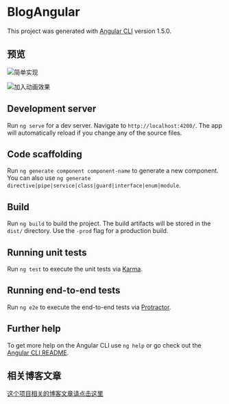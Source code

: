 # BlogAngular
This project was generated with [Angular CLI](https://github.com/angular/angular-cli) version 1.5.0.
## 预览
![简单实现](http://upload-images.jianshu.io/upload_images/4810784-86cbe6fa5542e723.gif?imageMogr2/auto-orient/strip%7CimageView2/2/w/1240)

![加入动画效果](http://upload-images.jianshu.io/upload_images/4810784-4238780de05f6d3c.gif?imageMogr2/auto-orient/strip%7CimageView2/2/w/1240)
## Development server

Run `ng serve` for a dev server. Navigate to `http://localhost:4200/`. The app will automatically reload if you change any of the source files.

## Code scaffolding

Run `ng generate component component-name` to generate a new component. You can also use `ng generate directive|pipe|service|class|guard|interface|enum|module`.

## Build

Run `ng build` to build the project. The build artifacts will be stored in the `dist/` directory. Use the `-prod` flag for a production build.

## Running unit tests

Run `ng test` to execute the unit tests via [Karma](https://karma-runner.github.io).

## Running end-to-end tests

Run `ng e2e` to execute the end-to-end tests via [Protractor](http://www.protractortest.org/).

## Further help

To get more help on the Angular CLI use `ng help` or go check out the [Angular CLI README](https://github.com/angular/angular-cli/blob/master/README.md).

## 相关博客文章

[这个项目相关的博客文章请点击这里](http://www.jianshu.com/p/60082e4f7f98)
